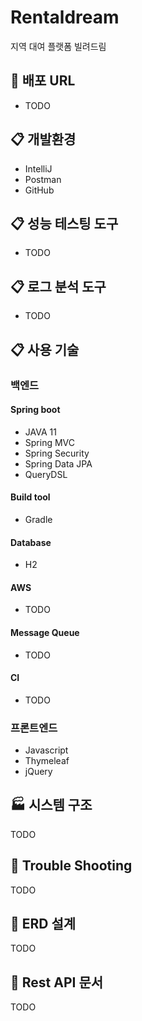 # Rentaldream
지역 대여 플랫폼 빌려드림
## :link: 배포 URL
* TODO


## :clipboard: 개발환경
* IntelliJ
* Postman
* GitHub

## :clipboard: 성능 테스팅 도구
* TODO

## :clipboard: 로그 분석 도구
* TODO


## :clipboard: 사용 기술
### 백엔드
#### Spring boot
* JAVA 11
* Spring MVC
* Spring Security
* Spring Data JPA
* QueryDSL

#### Build tool
* Gradle

#### Database
* H2

#### AWS
* TODO

#### Message Queue
* TODO

#### CI
* TODO

### 프론트엔드
* Javascript
* Thymeleaf
* jQuery


## :factory: 시스템 구조
 TODO

## :link: Trouble Shooting
 TODO
## :link: ERD 설계
TODO
## :link: Rest API 문서
TODO
